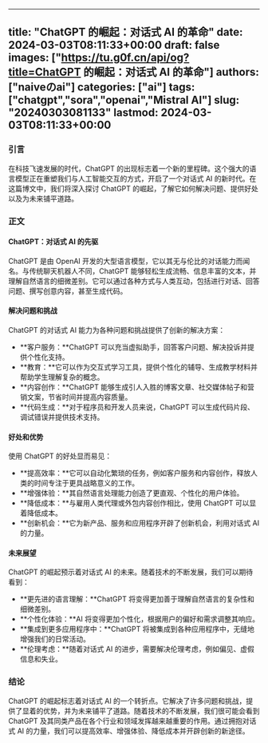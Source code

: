 
---
title: "ChatGPT 的崛起：对话式 AI 的革命"
date: 2024-03-03T08:11:33+00:00
draft: false
images: ["https://tu.g0f.cn/api/og?title=ChatGPT 的崛起：对话式 AI 的革命"]
authors: ["naiveのai"]
categories: ["ai"]
tags: ["chatgpt","sora","openai","Mistral AI"]
slug: "20240303081133"
lastmod: 2024-03-03T08:11:33+00:00
---
### 引言

在科技飞速发展的时代，ChatGPT 的出现标志着一个新的里程碑。这个强大的语言模型正在重塑我们与人工智能交互的方式，开启了一个对话式 AI 的新时代。在这篇博文中，我们将深入探讨 ChatGPT 的崛起，了解它如何解决问题、提供好处以及为未来铺平道路。

### 正文

#### ChatGPT：对话式 AI 的先驱

ChatGPT 是由 OpenAI 开发的大型语言模型，它以其无与伦比的对话能力而闻名。与传统聊天机器人不同，ChatGPT 能够轻松生成流畅、信息丰富的文本，并理解自然语言的细微差别。它可以通过各种方式与人类互动，包括进行对话、回答问题、撰写创意内容，甚至生成代码。

#### 解决问题和挑战

ChatGPT 的对话式 AI 能力为各种问题和挑战提供了创新的解决方案：

- **客户服务：**ChatGPT 可以充当虚拟助手，回答客户问题、解决投诉并提供个性化支持。
- **教育：**它可以作为交互式学习工具，提供个性化的辅导、生成教学材料并帮助学生理解复杂的概念。
- **内容创作：**ChatGPT 能够生成引人入胜的博客文章、社交媒体帖子和营销文案，节省时间并提高内容质量。
- **代码生成：**对于程序员和开发人员来说，ChatGPT 可以生成代码片段、调试错误并提供技术支持。

#### 好处和优势

使用 ChatGPT 的好处显而易见：

- **提高效率：**它可以自动化繁琐的任务，例如客户服务和内容创作，释放人类的时间专注于更具战略意义的工作。
- **增强体验：**其自然语言处理能力创造了更直观、个性化的用户体验。
- **降低成本：**与雇用人类代理或外包内容创作相比，使用 ChatGPT 可以显着降低成本。
- **创新机会：**它为新产品、服务和应用程序开辟了创新机会，利用对话式 AI 的力量。

#### 未来展望

ChatGPT 的崛起预示着对话式 AI 的未来。随着技术的不断发展，我们可以期待看到：

- **更先进的语言理解：**ChatGPT 将变得更加善于理解自然语言的复杂性和细微差别。
- **个性化体验：**AI 将变得更加个性化，根据用户的偏好和需求调整其响应。
- **集成到更多应用程序中：**ChatGPT 将被集成到各种应用程序中，无缝地增强我们的日常活动。
- **伦理考虑：**随着对话式 AI 的进步，需要解决伦理考虑，例如偏见、虚假信息和失业。

### 结论

ChatGPT 的崛起标志着对话式 AI 的一个转折点。它解决了许多问题和挑战，提供了显着的优势，并为未来铺平了道路。随着技术的不断发展，我们很可能会看到 ChatGPT 及其同类产品在各个行业和领域发挥越来越重要的作用。通过拥抱对话式 AI 的力量，我们可以提高效率、增强体验、降低成本并开辟创新的新途径。